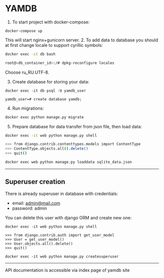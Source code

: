 # YAMDB

1. To start project with docker-compose:
```
docker-compose up
```
This will start nginx+gunicorn server.
2. To add data to database you should at first change locale
to support cyrillic symbols:
```bash
docker exec -it db bash

root@<db_container_id>:/# dpkg-reconfigure locales
```
Choose ru_RU.UTF-8. 

3. Create database for storing your data:
```
docker exec -it db psql -U yamdb_user

yamdb_user=# create database yamdb;
```
4. Run migrations:
```bash
docker exec python manage.py migrate
```
5. Prepare database for data transfer from json file, then load data:
```bash
docker exec -it web python manage.py shell

>>> from django.contrib.contenttypes.models import ContentType
>>> ContentType.objects.all().delete()
>>> quit()

docker exec web python manage.py loaddata sqlite_data.json
```
---
## Superuser creation
There is already superuser in database with credentials:

- email: admin@mail.com
- password: admin

You can delete this user with django ORM and create new one:
```
docker exec -it web python manage.py shell

>>> from django.contrib.auth import get_user_model
>>> User = get_user_model()
>>> User.objects.all().delete()
>>> quit()
```
```
docker exec -it web python manage.py createsuperuser
```
---
API documentation is accessible via index page of yamdb site